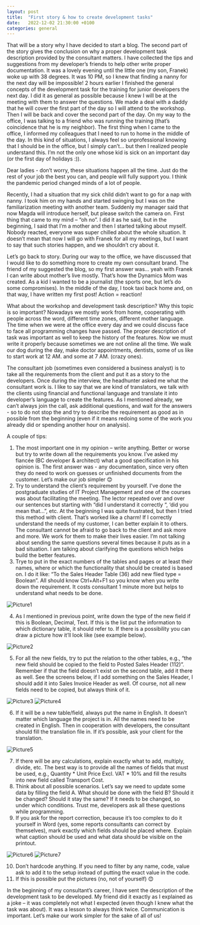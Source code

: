 ```yaml
---
layout: post
title:  "First story & how to create development tasks"
date:   2022-12-02 21:30:00 +0100
categories: general
---
```


That will be a story why I have decided to start a blog. The second part of the story gives the conclusion on why a proper development task description provided by the consultant matters. I have collected the tips and suggestions from my developer’s friends to help other write proper documentation. 
It was a lovely evening until the little one (my son, Franek) woke up with 38 degrees. It was 10 PM, so I knew that finding a nanny for the next day will be impossible! 2 hours earlier I finished the general concepts of the development task for the training for junior developers the next day. I did it as general as possible because I knew I will be at the meeting with them to answer the questions. We made a deal with a daddy that he will cover the first part of the day so I will attend to the workshop. Then I will be back and cover the second part of the day. On my way to the office, I was talking to a friend who was running the training (that’s coincidence that he is my neighbor). The first thing when I came to the office, I informed my colleagues that I need to run to home in the middle of the day. In this kind of situations, I always feel so unprofessional knowing that I should be in the office, but I simply can’t… but then I realized people understand this. I’m not the only one whose kid is sick on an important day (or the first day of holidays :)). 

Dear ladies - don’t worry, these situations happen all the time. Just do the rest of your job the best you can, and people will fully support you. I think the pandemic period changed minds of a lot of people. 

Recently, I had a situation that my sick child didn’t want to go for a nap with nanny. I took him on my hands and started swinging but I was on the familiarization meeting with another team. Suddenly my manager said that now Magda will introduce herself, but please switch the camera on. First thing that came to my mind – “oh no”. I did it as he said, but in the beginning, I said that I’m a mother and then I started talking about myself. Nobody reacted, everyone was super chilled about the whole situation. It doesn’t mean that now I will go with Franek for all my meetings, but I want to say that such stories happen, and we shouldn’t cry about it. 

Let’s go back to story. During our way to the office, we have discussed that I would like to do something more to create my own consultant brand. The friend of my suggested the blog, so my first answer was… yeah with Franek I can write about mother’s live mostly. That’s how the Dynamics Mom was created. As a kid I wanted to be a journalist (the sports one, but let’s do some compromises). In the middle of the day, I took taxi back home and, on that way, I have written my first post! Action = reaction! 

What about the workshop and development task description? Why this topic is so important? Nowadays we mostly work from home, cooperating with people across the word, different time zones, different mother language. The time when we were at the office every day and we could discuss face to face all programming changes have passed. The proper description of task was important as well to keep the history of the features. Now we must write it properly because sometimes we are not online all the time. We walk our dog during the day, make doctor appointments, dentists, some of us like to start work at 12 AM. and some at 7 AM. (crazy ones). 

The consultant job (sometimes even considered a business analyst) is to take all the requirements from the client and put it as a story to the developers. Once during the interview, the headhunter asked me what the consultant work is. I like to say that we are kind of translators, we talk with the clients using financial and functional language and translate it into developer’s language to create the features. As I mentioned already, we can’t always join the call, ask additional questions, and wait for the answers - so to do not stop the and try to describe the requirement as good as in possible from the beginning (even if it means redoing some of the work you already did or spending another hour on analysis).

A couple of tips:
1.	The most important one in my opinion – write anything. Better or worse but try to write down all the requirements you know. I’ve asked my fiancée (BC developer & architect) what a good specification in his opinion is. The first answer was - any documentation, since very often they do need to work on guesses or unfinished documents from the customer. Let’s make our job simpler 😊
2.	Try to understand the client’s requirement by yourself. I’ve done the postgraduate studies of IT Project Management and one of the courses was about facilitating the meeting. The lector repeated over and over our sentences but starting with “did I understand it correctly “, ‘did you mean that…”, etc. At the beginning I was quite frustrated, but then I tried this method with client. That’s worked like a charm! If I correctly understand the needs of my customer, I can better explain it to others. The consultant cannot be afraid to go back to the client and ask more and more. We work for them to make their lives easier. I’m not talking about sending the same questions several times because it puts as in a bad situation. I am talking about clarifying the questions which helps build the better features. 
3.	Trye to put in the exact numbers of the tables and pages or at least their names, where or which the functionality that should be created is based on. I do it like: “To the Sales Header Table (36) add new flied type = Boolean”. All should know Ctrl+Alt+F1 so you know when you write down the requirement. It costs consultant 1 minute more but helps to understand what needs to be done.

<img alt="Picture1" src="https://user-images.githubusercontent.com/118689671/205382859-a9ad168e-d04f-483e-95a7-f69cd661d82d.png">

4.	As I mentioned in previous point, write down the type of the new field if this is Boolean, Decimal, Text. If this is the list put the information to which dictionary table, it should refer to. If there is a possibility you can draw a picture how it’ll look like (see example below).

<img alt="Picture2" src="https://user-images.githubusercontent.com/118689671/205383381-161aa3a1-4203-4b89-a31f-dce2f2e6ffab.png">

5.	For all the new fields, try to put the relation to the other tables, e.g., “the new field should be copied to the field to Posted Sales Header (112)”. Remember if that the field doesn’t exist on the second table, add it there as well. See the screens below, if I add something on the Sales Header, I should add it into Sales Invoice Header as well. Of course, not all new fields need to be copied, but always think of it.

<img alt="Picture3" src="https://user-images.githubusercontent.com/118689671/205383440-41b45bee-42ae-4f3f-aead-b08af1f80f10.png">

<img alt="Picture4" src="https://user-images.githubusercontent.com/118689671/205383469-8bca3775-5bb3-490d-8019-10540e8ae830.png">

6.	If it will be a new table/field, always put the name in English. It doesn’t matter which language the project is in. All the names need to be created in English. Then in cooperation with developers, the consultant should fill the translation file in. If it’s possible, ask your client for the translation.

<img alt="Picture5" src="https://user-images.githubusercontent.com/118689671/205383763-5e491a35-e465-4a26-8576-9c150a77ce32.png">

7.	If there will be any calculations, explain exactly what to add, multiply, divide, etc. The best way is to provide all the names of fields that must be used, e.g., Quantity * Unit Price Excl. VAT * 10% and fill the results into new field called Transport Cost.
8.	Think about all possible scenarios. Let’s say we need to update some data by filling the field A. What should be done with the field B? Should it be changed? Should it stay the same? If it needs to be changed, so under which conditions. Trust me, developers ask all these questions while programming. 
9.	If you ask for the report correction, because it’s too complex to do it yourself in Word (yes, some reports consultants can correct by themselves), mark exactly which fields should be placed where. Explain what caption should be used and what data should be visible on the printout.

<img alt="Picture6" src="https://user-images.githubusercontent.com/118689671/205383830-6920abf3-71e3-4a20-a944-107aecb1ee86.png">

<img alt="Picture7" src="https://user-images.githubusercontent.com/118689671/205383857-fa20f612-cdec-4c90-870d-0434c1817082.png">

10.	Don’t hardcode anything. If you need to filter by any name, code, value ask to add it to the setup instead of putting the exact value in the code. 
11.	If this is possible put the pictures (no, not of yourself) 😊

In the beginning of my consultant’s career, I have sent the description of the development task to be developed. My friend did it exactly as I explained as a joke – it was completely not what I expected (even though I knew what the task was about). It was a lesson to always think twice. Communication is important. Let’s make our work simpler for the sake of all of us! 
